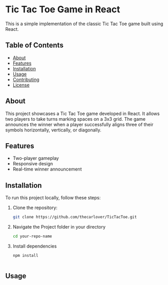 # Tic Tac Toe Game in React

This is a simple implementation of the classic Tic Tac Toe game built using React.


## Table of Contents

- [About](#about)
- [Features](#features)
- [Installation](#installation)
- [Usage](#usage)
- [Contributing](#contributing)
- [License](#license)

## About

This project showcases a Tic Tac Toe game developed in React. It allows two players to take turns marking spaces on a 3x3 grid. The game announces the winner when a player successfully aligns three of their symbols horizontally, vertically, or diagonally.

## Features

- Two-player gameplay
- Responsive design
- Real-time winner announcement

## Installation

To run this project locally, follow these steps:

1. Clone the repository:

   ```bash
   git clone https://github.com/thecarlover/TicTacToe.git

2. Navigate the Project folder in your directory
   ```bash
   cd your-repo-name


3. Install dependencies
   ```bash
   npm install



## Usage









